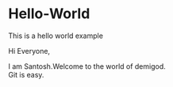 # Hello-World
This is a hello world example


Hi Everyone,

I am Santosh.Welcome to the world of demigod.  
Git is easy.
